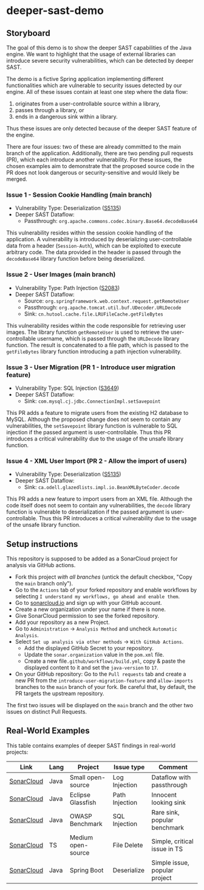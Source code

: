 # deeper-sast-demo

## Storyboard

The goal of this demo is to show the deeper SAST capabilities of the Java engine. We want to highlight that the usage of external libraries can introduce severe security vulnerabilities, which can be detected by deeper SAST.

The demo is a fictive Spring application implementing different functionalities which are vulnerable to security issues detected by our engine. All of these issues contain at least one step where the data flow:

1. originates from a user-controllable source within a library,
2. passes through a library, or
3. ends in a dangerous sink within a library.

Thus these issues are only detected because of the deeper SAST feature of the engine.

There are four issues: two of these are already committed to the main branch of the application. Additionally, there are two pending pull requests (PR), which each introduce another vulnerability. For these issues, the chosen examples aim to demonstrate that the proposed source code in the PR does not look dangerous or security-sensitive and would likely be merged.

### Issue 1 - Session Cookie Handling (main branch)

* Vulnerability Type: Deserialization ([S5135](https://rules.sonarsource.com/java/RSPEC-5135/))
* Deeper SAST Dataflow:
  * Passthrough: `org.apache.commons.codec.binary.Base64.decodeBase64`

This vulnerability resides within the session cookie handling of the application. A vulnerability is introduced by deserializing user-controllable data from a header (`Session-Auth`), which can be exploited to execute arbitrary code. The data provided in the header is passed through the `decodeBase64` library function before being deserialized.


### Issue 2 - User Images (main branch)

* Vulnerability Type: Path Injection ([S2083](https://rules.sonarsource.com/java/RSPEC-2083/))
* Deeper SAST Dataflow:
  * Source:  `org.springframework.web.context.request.getRemoteUser`
  * Passthrough: `org.apache.tomcat.util.buf.UDecoder.URLDecode`
  * Sink: `cn.hutool.cache.file.LRUFileCache.getFileBytes`

This vulnerability resides within the code responsible for retrieving user images. The library function `getRemoteUser` is used to retrieve the user-controllable username, which is passed through the `URLDecode` library function. The result is concatenated to a file path, which is passed to the `getFileBytes` library function introducing a path injection vulnerability.


### Issue 3 - User Migration (PR 1 - Introduce user migration feature)

* Vulnerability Type: SQL Injection ([S3649](https://rules.sonarsource.com/java/RSPEC-3649/))
* Deeper SAST Dataflow:
  * Sink: `com.mysql.cj.jdbc.ConnectionImpl.setSavepoint`

This PR adds a feature to migrate users from the existing H2 database to MySQL. Although the proposed change does not seem to contain any vulnerabilities, the `setSavepoint` library function is vulnerable to SQL injection if the passed argument is user-controllable. Thus this PR introduces a critical vulnerability due to the usage of the unsafe library function.

### Issue 4 - XML User Import (PR 2 - Allow the import of users)

* Vulnerability Type: Deserialization ([S5135](https://rules.sonarsource.com/java/RSPEC-5135/))
* Deeper SAST Dataflow:
  * Sink: `ca.odell.glazedlists.impl.io.BeanXMLByteCoder.decode`

This PR adds a new feature to import users from an XML file. Although the code itself does not seem to contain any vulnerabilities, the `decode` library function is vulnerable to deserialization if the passed argument is user-controllable. Thus this PR introduces a critical vulnerability due to the usage of the unsafe library function.


## Setup instructions

This repository is supposed to be added as a SonarCloud project for analysis via GitHub actions.

* Fork this project *with all branches* (untick the default checkbox, "Copy the `main` branch only").
* Go to the `Actions` tab of your forked repository and enable workflows by selecting `I understand my workflows, go ahead and enable them`.
* Go to [sonarcloud.io](https://sonarcloud.io/sessions/new) and sign up with your GitHub account.
* Create a new organization under your name if there is none.
* Give SonarCloud permission to see the forked repository.
* Add your repository as a new Project.
* Go to `Administration` -> `Analysis Method` and uncheck `Automatic Analysis`.
* Select `Set up analysis via other methods` -> `With GitHub Actions`.
  * Add the displayed GitHub Secret to your repository.
  * Update the `sonar.organization` value in the `pom.xml` file.
  * Create a new file`.github/workflows/build.yml`, copy & paste the displayed content to it and set the `java-version` to `17`.
* On your GitHub repository: Go to the `Pull requests` tab and create a new PR from the `introduce-user-migration-feature` and `allow-imports` branches to the `main` branch of your fork. Be careful that, by default, the PR targets the upstream repository.

The first two issues will be displayed on the `main` branch and the other two issues on distinct Pull Requests.

## Real-World Examples

This table contains examples of deeper SAST findings in real-world projects:

| Link | Lang | Project | Issue type | Comment |
| --- | --- | --- | --- | --- |
| [SonarCloud](https://sonarcloud.io/project/issues?id=org.monarchinitiative.exomiser:exomiser&open=AYaYnkzfchh4gFFcKnDe) | Java | Small open-source | Log Injection | Dataflow with passthrough |
| [SonarCloud](https://sonarcloud.io/project/issues?id=dmatej_glassfish&open=AYX94MJvhKb2vw3fmeKu) | Java | Eclipse Glassfish | Path Injection | Innocent looking sink |
| [SonarCloud](https://sonarcloud.io/project/issues?id=siguser_benchmarkjava-gh&open=AYjEl06qrBlwzkIdugy7) | Java | OWASP Benchmark | SQL Injection | Rare sink, popular benchmark |
| [SonarCloud](https://sonarcloud.io/project/issues?id=lightswitch05_zwave-js-ui&open=AYaUAEYH58jG26HSBsPN) | TS | Medium open-source | File Delete | Simple, critical issue in TS |
| [SonarCloud](https://sonarcloud.io/project/issues?id=Visclo96_spring-boot&open=AYbbZ3D1FcQgtBJC0HXd) | Java | Spring Boot | Deserialize | Simple issue, popular project |
